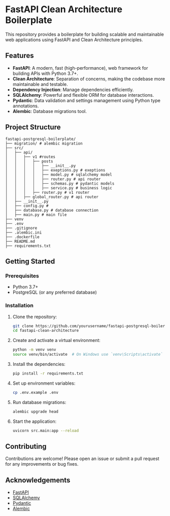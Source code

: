 # FastAPI Clean Architecture Boilerplate

This repository provides a boilerplate for building scalable and maintainable web applications using FastAPI and Clean Architecture principles.

## Features

- **FastAPI**: A modern, fast (high-performance), web framework for building APIs with Python 3.7+.
- **Clean Architecture**: Separation of concerns, making the codebase more maintainable and testable.
- **Dependency Injection**: Manage dependencies efficiently.
- **SQLAlchemy**: Powerful and flexible ORM for database interactions.
- **Pydantic**: Data validation and settings management using Python type annotations.
- **Alembic**: Database migrations tool.

## Project Structure

```
fastapi-postgresql-boilerplate/
├── migration/ # alembic migration
├── src/ 
│   ├── api/ 
│   │   ├── v1 #routes
│   │   │   ├── posts
│   │   │   │   ├── __init__.py 
│   │   │   │   ├── exeptions.py # exeptions
│   │   │   │   ├── model.py # sqlalchemy model
│   │   │   │   ├── router.py # api router
│   │   │   │   ├── schemas.py # pydantic models
│   │   │   │   ├── service.py # business logic
│   │   │   ├── router.py # v1 router
│   │   ├── global_router.py # api router
│   ├── __init__.py
│   ├── config.py #
│   ├── database.py # database connection
│   ├── main.py # main file
├── venv
├── .env
├── .gitignore
├── .alembic.ini
├── .dockerfile
├── README.md
├── requirements.txt
```

## Getting Started

### Prerequisites

- Python 3.7+
- PostgreSQL (or any preferred database)

### Installation

1. Clone the repository:
    ```sh
    git clone https://github.com/yourusername/fastapi-postgresql-boilerplate.git
    cd fastapi-clean-architecture
    ```

2. Create and activate a virtual environment:
    ```sh
    python -m venv venv
    source venv/bin/activate  # On Windows use `venv\Scripts\activate`
    ```

3. Install the dependencies:
    ```sh
    pip install -r requirements.txt
    ```

4. Set up environment variables:
    ```sh
    cp .env.example .env
    ```

5. Run database migrations:
    ```sh
    alembic upgrade head
    ```

6. Start the application:
    ```sh
    uvicorn src.main:app --reload
    ```

<!-- ### Running Tests

To run the tests, use the following command:
```sh
pytest
``` -->

## Contributing

Contributions are welcome! Please open an issue or submit a pull request for any improvements or bug fixes.


## Acknowledgements

- [FastAPI](https://fastapi.tiangolo.com/)
- [SQLAlchemy](https://www.sqlalchemy.org/)
- [Pydantic](https://pydantic-docs.helpmanual.io/)
- [Alembic](https://alembic.sqlalchemy.org/)
